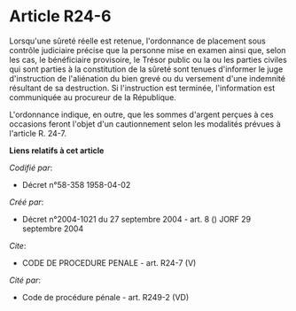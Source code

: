 # Article R24-6

Lorsqu'une sûreté réelle est retenue, l'ordonnance de placement sous contrôle judiciaire précise que la personne mise en
examen ainsi que, selon les cas, le bénéficiaire provisoire, le Trésor public ou la ou les parties civiles qui sont parties à
la constitution de la sûreté sont tenues d'informer le juge d'instruction de l'aliénation du bien grevé ou du versement d'une
indemnité résultant de sa destruction. Si l'instruction est terminée, l'information est communiquée au procureur de la
République.

L'ordonnance indique, en outre, que les sommes d'argent perçues à ces occasions feront l'objet d'un cautionnement selon les
modalités prévues à l'article R. 24-7.

**Liens relatifs à cet article**

_Codifié par_:

  - Décret n°58-358 1958-04-02

_Créé par_:

  - Décret n°2004-1021 du 27 septembre 2004 - art. 8 () JORF 29 septembre 2004

_Cite_:

  - CODE DE PROCEDURE PENALE - art. R24-7 (V)

_Cité par_:

  - Code de procédure pénale - art. R249-2 (VD)
